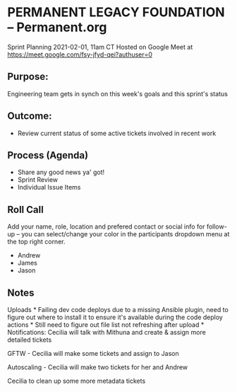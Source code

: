 # PERMANENT LEGACY FOUNDATION – Permanent.org
Sprint Planning 2021-02-01, 11am CT Hosted on Google Meet at https://meet.google.com/fsy-jfyd-qei?authuser=0

## Purpose:
Engineering team gets in synch on this week's goals and this sprint's status

## Outcome: 
* Review current status of some active tickets involved in recent work

## Process (Agenda)
* Share any good news ya' got!
* Sprint Review
* Individual Issue Items

## Roll Call
Add your name, role, location and prefered contact or social info for follow-up – you can select/change your color in the participants dropdown menu at the top right corner.

- Andrew
- James
- Jason


## Notes
Uploads
	* Failing dev code deploys due to a missing Ansible plugin, need to figure out where to install it to ensure it's available during the code deploy actions
	* Still need to figure out file list not refreshing after upload
	* Notifications: Cecilia will talk with Mithuna and create & assign more detailed tickets

GFTW - Cecilia will make some tickets and assign to Jason

Autoscaling - Cecilia will make two tickets for her and Andrew

Cecilia to clean up some more metadata tickets





